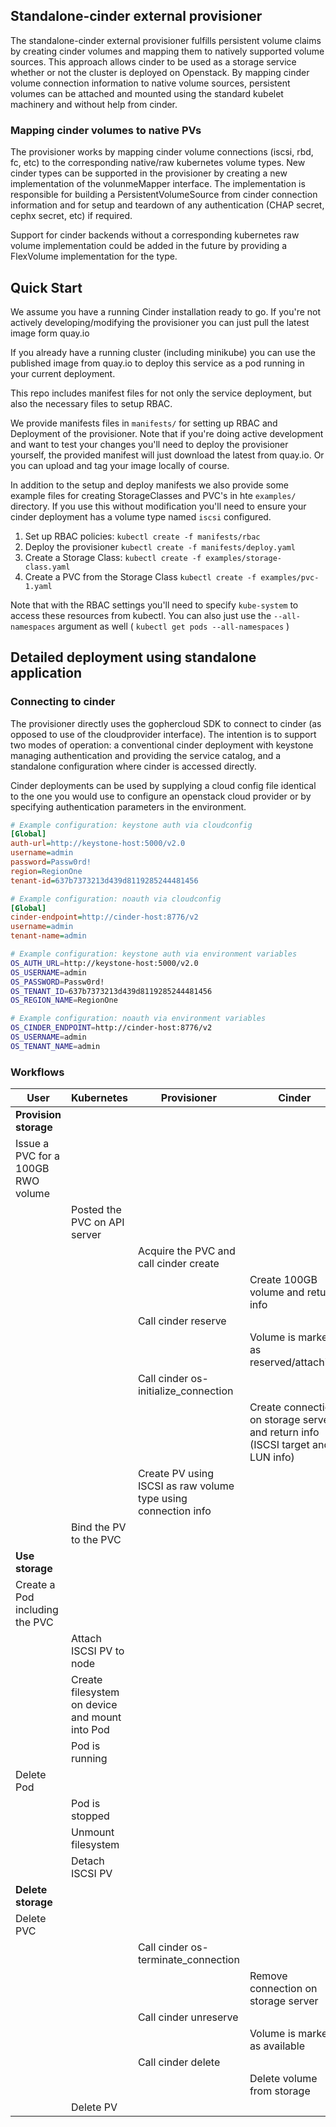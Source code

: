 ## Standalone-cinder external provisioner
The standalone-cinder external provisioner fulfills persistent
volume claims by creating cinder volumes and mapping them
to natively supported volume sources.  This approach allows
cinder to be used as a storage service whether or not the
cluster is deployed on Openstack.  By mapping cinder
volume connection information to native volume sources,
persistent volumes can be attached and mounted using the
standard kubelet machinery and without help from cinder.

### Mapping cinder volumes to native PVs
The provisioner works by mapping cinder volume connections 
(iscsi, rbd, fc, etc) to the corresponding native/raw kubernetes
volume types.  New cinder types can be supported in the provisioner
by creating a new implementation of the volunmeMapper interface.  The
implementation is responsible for building a PersistentVolumeSource
from cinder connection information and for setup and teardown of any
authentication (CHAP secret, cephx secret, etc) if required.

Support for cinder backends without a corresponding kubernetes raw
volume implementation could be added in the future by providing a
FlexVolume implementation for the type.

## Quick Start
We assume you have a running Cinder installation ready to go. If you're
not actively developing/modifying the provisioner you can just pull the
latest image form quay.io

If you already have a running cluster (including minikube) you can
use the published image from quay.io to deploy this service as a 
pod running in your current deployment.

This repo includes manifest files for not only the service deployment,
but also the necessary files to setup RBAC.

We provide manifests files in `manifests/` for setting up RBAC and Deployment
of the provisioner.  Note that if you're doing active development and want to
test your changes you'll need to deploy the provisioner yourself, the provided
manifest will just download the latest from quay.io.  Or you can upload and tag
your image locally of course.

In addition to the setup and deploy manifests we also provide some example
files for creating StorageClasses and PVC's in hte `examples/` directory.  If
you use this without modification you'll need to ensure your cinder deployment
has a volume type named `iscsi` configured.

1. Set up RBAC policies:  `kubectl create -f manifests/rbac`
2. Deploy the provisioner `kubectl create -f manifests/deploy.yaml`
3. Create a Storage Class: `kubectl create -f examples/storage-class.yaml`
4. Create a PVC from the Storage Class `kubectl create -f examples/pvc-1.yaml`

Note that with the RBAC settings you'll need to specify `kube-system` to access
these resources from kubectl.  You can also just use the `--all-namespaces`
argument as well ( `kubectl get pods --all-namespaces` )

## Detailed deployment using standalone application
### Connecting to cinder
The provisioner directly uses the gophercloud SDK to connect to
cinder (as opposed to use of the cloudprovider interface).  The
intention is to support two modes of operation: a conventional
cinder deployment with keystone managing authentication and
providing the service catalog, and a standalone configuration where
cinder is accessed directly.

Cinder deployments can be used by supplying a cloud
config file identical to the one you would use to configure an
openstack cloud provider or by specifying authentication parameters
in the environment.

```ini
# Example configuration: keystone auth via cloudconfig
[Global]
auth-url=http://keystone-host:5000/v2.0
username=admin
password=Passw0rd!
region=RegionOne
tenant-id=637b7373213d439d8119285244481456
```

```ini
# Example configuration: noauth via cloudconfig
[Global]
cinder-endpoint=http://cinder-host:8776/v2
username=admin
tenant-name=admin
```

```sh
# Example configuration: keystone auth via environment variables
OS_AUTH_URL=http://keystone-host:5000/v2.0
OS_USERNAME=admin
OS_PASSWORD=Passw0rd!
OS_TENANT_ID=637b7373213d439d8119285244481456
OS_REGION_NAME=RegionOne
```

```sh
# Example configuration: noauth via environment variables
OS_CINDER_ENDPOINT=http://cinder-host:8776/v2
OS_USERNAME=admin
OS_TENANT_NAME=admin
```

### Workflows
| User       | Kubernetes   | Provisioner  | Cinder       |
| ---------- | ------------ | ------------ | ------------ |
| **Provision storage** | | | |
| Issue a PVC for a 100GB RWO volume | | | |
| | Posted the PVC on API server | | |
| | | Acquire the PVC and call cinder create | |
| | | | Create 100GB volume and return info |
| | | Call cinder reserve | |
| | | | Volume is marked as reserved/attaching |
| | | Call cinder os-initialize_connection | |
| | | | Create connection on storage server and return info (ISCSI target and LUN info) |
| | | Create PV using ISCSI as raw volume type using connection info ||
| | Bind the PV to the PVC | | |
| **Use storage** | | | |
| Create a Pod including the PVC | | | |
| | Attach ISCSI PV to node | | |
| | Create filesystem on device and mount into Pod | | |
| | Pod is running | | |
| Delete Pod | | | |
| | Pod is stopped | | |
| | Unmount filesystem | | |
| | Detach ISCSI PV | | |
| **Delete storage** | | | |
| Delete PVC | | | |
| | | Call cinder os-terminate_connection | |
| | | | Remove connection on storage server |
| | | Call cinder unreserve | |
| | | | Volume is marked as available |
| | | Call cinder delete | |
| | | | Delete volume from storage |
| | Delete PV | | |
